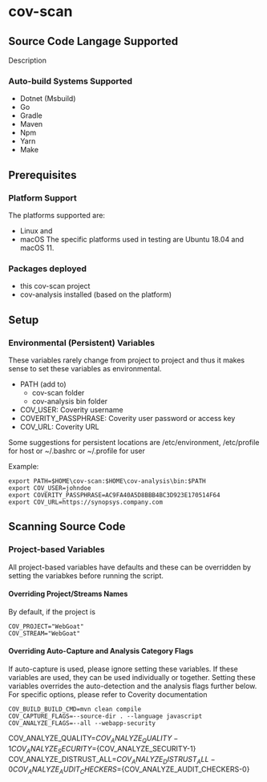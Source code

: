 # cov-scan
## Source Code Langage Supported
Description

### Auto-build Systems Supported
- Dotnet (Msbuild)
- Go
- Gradle
- Maven
- Npm
- Yarn
- Make

## Prerequisites
### Platform Support
The platforms supported are:
- Linux and 
- macOS
The specific platforms used in testing are Ubuntu 18.04 and macOS 11.

### Packages deployed
- this cov-scan project
- cov-analysis installed (based on the platform)

## Setup
### Environmental (Persistent) Variables
These variables rarely change from project to project and thus it makes sense to set these variables as environmental. 
- PATH (add to)
    - cov-scan folder
    - cov-analysis bin folder
- COV_USER: Coverity username
- COVERITY_PASSPHRASE: Coverity user password or access key
- COV_URL: Coverity URL

Some suggestions for persistent locations are /etc/environment, /etc/profile for host or ~/.bashrc or ~/.profile for user

Example:
```
export PATH=$HOME\cov-scan:$HOME\cov-analysis\bin:$PATH
export COV_USER=johndoe
export COVERITY_PASSPHRASE=AC9FA40A5D8BBB4BC3D923E170514F64
export COV_URL=https://synopsys.company.com
```

## Scanning Source Code
### Project-based Variables
All project-based variables have defaults and these can be overridden by setting the variabkes before running the script.

#### Overriding Project/Streams Names
By default, if the project is 
```
COV_PROJECT="WebGoat"
COV_STREAM="WebGoat"
```

#### Overriding Auto-Capture and Analysis Category Flags
If auto-capture is used, please ignore setting these variables. If these variables are used, they can be used individually or together. Setting these variables overrides the auto-detection and the analysis flags further below. For specific options, please refer to Coverity documentation
```
COV_BUILD_BUILD_CMD=mvn clean compile
COV_CAPTURE_FLAGS=--source-dir . --language javascript
COV_ANALYZE_FLAGS=--all --webapp-security
```


COV_ANALYZE_QUALITY=${COV_ANALYZE_QUALITY-1}
COV_ANALYZE_SECURITY=${COV_ANALYZE_SECURITY-1}
COV_ANALYZE_DISTRUST_ALL=${COV_ANALYZE_DISTRUST_ALL-0}
COV_ANALYZE_AUDIT_CHECKERS=${COV_ANALYZE_AUDIT_CHECKERS-0}



